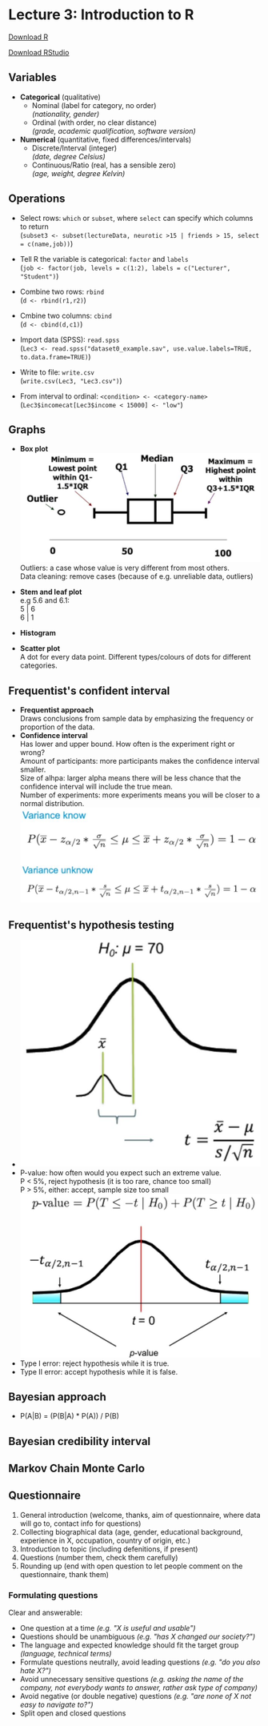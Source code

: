 # Lecture 3: Introduction to R

[Download R](https://mirror.lyrahosting.com/CRAN/)

[Download RStudio](https://www.rstudio.com/products/rstudio/download/#download)

## Variables
- **Categorical** (qualitative)  
  - Nominal (label for category, no order)  
    _(nationality, gender)_
  - Ordinal (with order, no clear distance)  
    _(grade, academic qualification, software version)_
- **Numerical** (quantitative, fixed differences/intervals)
  - Discrete/Interval (integer)  
    _(date, degree Celsius)_
  - Continuous/Ratio (real, has a sensible zero)  
    _(age, weight, degree Kelvin)_

## Operations
- Select rows: ```which``` or ```subset```, where ```select``` can specify which columns to return  
  (```subset3 <- subset(lectureData, neurotic >15 | friends > 15, select = c(name,job))```)

- Tell R the variable is categorical: ```factor``` and ```labels```  
  (```job <- factor(job, levels = c(1:2), labels = c("Lecturer", "Student")```)

- Combine two rows: ```rbind```  
  (```d <- rbind(r1,r2)```)

- Cmbine two columns: ```cbind```  
  (```d <- cbind(d,c1)```)
  
- Import data (SPSS): ```read.spss```  
  (```Lec3 <- read.spss("dataset0_example.sav", use.value.labels=TRUE, to.data.frame=TRUE)```)

- Write to file: ```write.csv```  
  (```write.csv(Lec3, "Lec3.csv")```)

- From interval to ordinal: ```<condition> <- <category-name>```  
  (```Lec3$incomecat[Lec3$income < 15000] <- "low"```)

## Graphs
- **Box plot**  
  ![Box plot](img/boxplot.JPG)  
  Outliers: a case whose value is very different from most others.  
  Data cleaning: remove cases (because of e.g. unreliable data, outliers)
- **Stem and leaf plot**  
  e.g 5.6 and 6.1:  
  5 | 6  
  6 | 1
- **Histogram**
  
- **Scatter plot**  
  A dot for every data point. Different types/colours of dots for different categories.

## Frequentist's confident interval
- **Frequentist approach**  
  Draws conclusions from sample data by emphasizing the frequency or proportion of the data.  
- **Confidence interval**  
  Has lower and upper bound. How often is the experiment right or wrong?  
  Amount of participants: more participants makes the confidence interval smaller.  
  Size of alhpa: larger alpha means there will be less chance that the confidence interval will include the true mean.  
  Number of experiments: more experiments means you will be closer to a normal distribution.  
  ![Confidence interval calculation](img/confid_interval.JPG)
  
## Frequentist's hypothesis testing
- ![](img/t.JPG)
- P-value: how often would you expect such an extreme value.  
  P < 5%, reject hypothesis (it is too rare, chance too small)  
  P > 5%, either: accept, sample size too small    
  ![](img/pvalue.JPG)
- Type I error: reject hypothesis while it is true.
- Type II error: accept hypothesis while it is false.

## Bayesian approach
- P(A|B) = (P(B|A) * P(A)) / P(B)

## Bayesian credibility interval

## Markov Chain Monte Carlo

## Questionnaire
1. General introduction (welcome, thanks, aim of questionnaire, where data will go to, contact info for questions)
2. Collecting biographical data (age, gender, educational background, experience in X, occupation, country of origin, etc.)
3. Introduction to topic (including defenitions, if present)
4. Questions (number them, check them carefully)
5. Rounding up (end with open question to let people comment on the questionnaire, thank them)

### Formulating questions
Clear and answerable:
- One question at a time *(e.g. "X is useful and usable")*
- Questions should be unambiguous *(e.g. "has X changed our society?")*
- The language and expected knowledge should fit the target group *(language, technical terms)*
- Formulate questions neutrally, avoid leading questions *(e.g. "do you also hate X?")*
- Avoid unnecessary sensitive questions *(e.g. asking the name of the company, not everybody wants to answer, rather ask type of company)*
- Avoid negative (or double negative) questions *(e.g. "are none of X not easy to navigate to?")*
- Split open and closed questions
